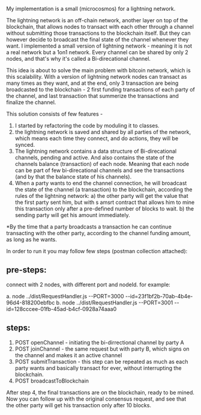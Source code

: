 My implementation is a small (microcosmos) for a lightning network.

The lightning network is an off-chain network, another layer on top of the blockchain, that allows nodes to transact with each other through a channel without submitting those transactions to the blockchain itself. But they can however decide to broadcast the final state of the channel whenever they want.
I implemented a small version of lightning network - meaning it is not a real network but a 1on1 network. Every channel can be shared by only 2 nodes, and that's why it's called
a Bi-direcational channel.

This idea is about to solve the main problem with bitcoin network, which is this scalability. With a version of lightning network nodes can transact as many times as they want, and at the end, only 3 transaction are being broadcasted to the blockchain - 2 first funding transactions of each party of the channel, and last transaction that summerize the transactions and finalize the channel.

This solution consists of few features -

1. I started by refactoring the code by moduling it to classes.
2. the lightning network is saved and shared by all parties of the network, which means each time they connect, and do actions, they will be synced.
3. The lightning network contains a data structure of Bi-direcational channels, pending and active. And also contains the state of the channels balance (transaction) of each node.
Meaning that each node can be part of few bi-direcational channels and see the transactions (and by that the balance state of his channels).
4. When a party wants to end the channel connection, he will broadcast the state of the channel (a transaction) to the blockchain, according the rules of the lightning network:
	a) the other party will get the value that the first party sent him, but with s amsrt contract that allows him to mine this transaction only after a pre-defined number of blocks
		to wait.
	b) the sending party will get his amount immediately.
	
*By the time that a party broadcasts a transaction he can continue transacting with the other party, according to the channel funding amount, as long as he wants.


In order to run it you may follow few steps (postman collection attached):

pre-steps:
----------
connect with 2 nodes, with different port and nodeId. for example:

a. node ../dist/RequestHandler.js --PORT=3000 --id=23f1bf2b-70ab-4b4e-96d4-818200ebfbc
b. node ../dist/RequestHandler.js --PORT=3001 --id=128cccee-01fb-45ad-b4cf-0928a74aaa0

steps:
----------
1. POST openChannel - initiating the bi-dirrectional channel by party A
2. POST joinChannel - the same request but with party B, which signs on the channel and makes it an active channel
3. POST submitTransaction - this step can be repeated as much as each party wants and basically transact for ever, without interrupting the blockchain.
4. POST broadcastToBlockchain

After step 4, the final transactions are on the blockchain, ready to be mined.
Now you can follow up with the original consensus request, and see that the other party will get his transaction only after 10 blocks.
